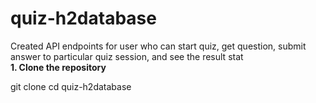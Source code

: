 # quiz-h2database
Created API endpoints for user who can start quiz, get question, submit answer to particular quiz session, and see the result stat
<br/>
<b> 1. Clone the repository </b>
<p>
   git clone <repository-link>
   cd quiz-h2database
</p>
